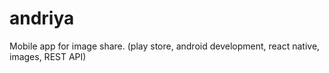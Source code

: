 # andriya
Mobile app for image share.  (play store, android development, react native, images, REST API)
